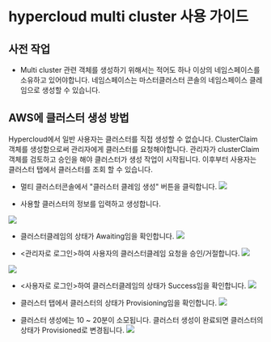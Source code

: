 

# hypercloud multi cluster 사용 가이드

## 사전 작업
* Multi cluster 관련 객체를 생성하기 위해서는 적어도 하나 이상의 네임스페이스를 소유하고 있어야합니다. 네임스페이스는 마스터클러스터 콘솔의 네임스페이스 클레임으로 생성할 수 있습니다. 
	      

## AWS에 클러스터 생성 방법
  Hypercloud에서 일반 사용자는 클러스터를 직접 생성할 수 없습니다. ClusterClaim 객체를 생성함으로써 관리자에게 클러스터를 요청해야합니다.
  관리자가 clusterClaim 객체를 검토하고 승인을 해야 클러스터가 생성 작업이 시작됩니다. 이후부터 사용자는 클러스터 탭에서 클러스터를 조회 할 수 있습니다. 
  * 멀티 클러스터콘솔에서 "클러스터 클레임 생성" 버튼을 클릭합니다. 
 ![](https://github.com/tmax-cloud/install-hypercloud/blob/5.0/figure/multi-cluster-figure/clusterclaim-tab.png)
 
  * 사용할 클러스터의 정보를 입력하고 생성합니다.
 
![](https://github.com/tmax-cloud/install-hypercloud/blob/5.0/figure/multi-cluster-figure/claim-manifest.png)

  * 클러스터클레임의 상태가 Awaiting임을 확인합니다.
![](https://github.com/tmax-cloud/install-hypercloud/blob/5.0/figure/multi-cluster-figure/awaiting.png)
  
  * <관리자로 로그인>하여 사용자의 클러스터클레임 요청을 승인/거절합니다. 
![](https://github.com/tmax-cloud/install-hypercloud/blob/5.0/figure/multi-cluster-figure/approval(1).png)

![](https://github.com/tmax-cloud/install-hypercloud/blob/5.0/figure/multi-cluster-figure/approval(2).png)

  * <사용자로 로그인>하여 클러스터클레임의 상태가 Success임을 확인합니다.
![](https://github.com/tmax-cloud/install-hypercloud/blob/5.0/figure/multi-cluster-figure/claim-success.png)

  * 클러스터 탭에서 클러스터의 상태가 Provisioning임을 확인합니다.
![](https://github.com/tmax-cloud/install-hypercloud/blob/5.0/figure/multi-cluster-figure/cluster-provisioning.png)

  * 클러스터 생성에는 10 ~ 20분이 소모됩니다. 클러스터 생성이 완료되면 클러스터의 상태가 Provisioned로 변경됩니다. 
![](https://github.com/tmax-cloud/install-hypercloud/blob/5.0/figure/multi-cluster-figure/cluster-provisioned.png)
